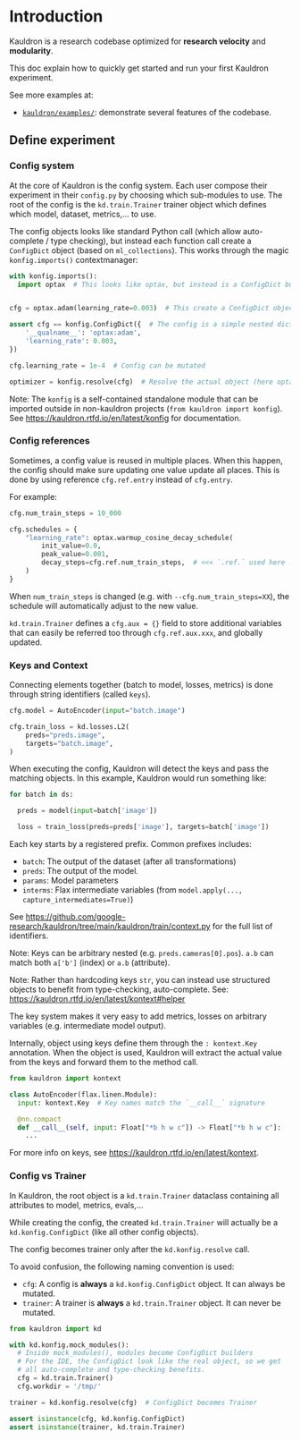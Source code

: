 # Introduction

Kauldron is a research codebase optimized for **research velocity** and
**modularity**.

This doc explain how to quickly get started and run your first Kauldron
experiment.

See more examples at:

*   [`kauldron/examples/`](https://github.com/google-research/kauldron/tree/main/examples/):
    demonstrate several features of the codebase.

## Define experiment

### Config system

At the core of Kauldron is the config system. Each user compose their experiment
in their `config.py` by choosing which sub-modules to use. The root of the
config is the `kd.train.Trainer` trainer object which defines which model,
dataset, metrics,... to use.

The config objects looks like standard Python call (which allow auto-complete /
type checking), but instead each function call create a `ConfigDict` object
(based on `ml_collections`). This works through the magic `konfig.imports()`
contextmanager:

```python
with konfig.imports():
  import optax  # This looks like optax, but instead is a ConfigDict builder


cfg = optax.adam(learning_rate=0.003)  # This create a ConfigDict object !!!

assert cfg == konfig.ConfigDict({  # The config is a simple nested dict
    '__qualname__': 'optax:adam',
    'learning_rate': 0.003,
})

cfg.learning_rate = 1e-4  # Config can be mutated

optimizer = konfig.resolve(cfg)  # Resolve the actual object (here optax.adam)
```

Note: The `konfig` is a self-contained standalone module that can be imported
outside in non-kauldron projects (`from kauldron import konfig`). See https://kauldron.rtfd.io/en/latest/konfig
for documentation.

<!--

TODO(epot): Add:

* `cfg.ref`
* Schedules & optimizers
* Detail each part of the config: dataset, evaluation, partial loading,...

-->

### Config references

Sometimes, a config value is reused in multiple places. When this happen, the
config should make sure updating one value update all places. This is done by
using reference `cfg.ref.entry` instead of `cfg.entry`.

For example:

```python
cfg.num_train_steps = 10_000

cfg.schedules = {
    "learning_rate": optax.warmup_cosine_decay_schedule(
        init_value=0.0,
        peak_value=0.001,
        decay_steps=cfg.ref.num_train_steps,  # <<< `.ref.` used here !!!!!
    )
}
```

When `num_train_steps` is changed (e.g. with `--cfg.num_train_steps=XX`), the
schedule will automatically adjust to the new value.

`kd.train.Trainer` defines a `cfg.aux = {}` field to store additional variables
that can easily be referred too through `cfg.ref.aux.xxx`, and globally updated.

### Keys and Context

Connecting elements together (batch to model, losses, metrics) is done through
string identifiers (called `keys`).

```python
cfg.model = AutoEncoder(input="batch.image")

cfg.train_loss = kd.losses.L2(
    preds="preds.image",
    targets="batch.image",
)
```

When executing the config, Kauldron will detect the keys and pass the matching
objects. In this example, Kauldron would run something like:

```python
for batch in ds:

  preds = model(input=batch['image'])

  loss = train_loss(preds=preds['image'], targets=batch['image'])
```

Each key starts by a registered prefix. Common prefixes includes:

*   `batch`: The output of the dataset (after all transformations)
*   `preds`: The output of the model.
*   `params`: Model parameters
*   `interms`: Flax intermediate variables (from `model.apply(...,
    capture_intermediates=True)`)

See https://github.com/google-research/kauldron/tree/main/kauldron/train/context.py for the full list of
identifiers.

Note: Keys can be arbitrary nested (e.g. `preds.cameras[0].pos`). `a.b` can
match both `a['b']` (index) or `a.b` (attribute).

Note: Rather than hardcoding keys `str`, you can instead use structured objects
to benefit from type-checking, auto-complete. See: https://kauldron.rtfd.io/en/latest/kontext#helper

The key system makes it very easy to add metrics, losses on arbitrary variables
(e.g. intermediate model output).

Internally, object using keys define them through the `: kontext.Key`
annotation. When the object is used, Kauldron will extract the actual value from
the keys and forward them to the method call.

```python
from kauldron import kontext

class AutoEncoder(flax.linen.Module):
  input: kontext.Key  # Key names match the `__call__` signature

  @nn.compact
  def __call__(self, input: Float["*b h w c"]) -> Float["*b h w c"]:
    ...
```

For more info on keys, see https://kauldron.rtfd.io/en/latest/kontext.

### Config vs Trainer

In Kauldron, the root object is a `kd.train.Trainer` dataclass containing all
attributes to model, metrics, evals,...

While creating the config, the created `kd.train.Trainer` will actually be a
`kd.konfig.ConfigDict` (like all other config objects).

The config becomes trainer only after the `kd.konfig.resolve` call.

To avoid confusion, the following naming convention is used:

*   `cfg`: A config is **always** a `kd.konfig.ConfigDict` object. It can always
    be mutated.
*   `trainer`: A trainer is **always** a `kd.train.Trainer` object. It can never
    be mutated.

```python
from kauldron import kd

with kd.konfig.mock_modules():
  # Inside mock_modules(), modules become ConfigDict builders
  # For the IDE, the ConfigDict look like the real object, so we get
  # all auto-complete and type-checking benefits.
  cfg = kd.train.Trainer()
  cfg.workdir = '/tmp/'

trainer = kd.konfig.resolve(cfg)  # ConfigDict becomes Trainer

assert isinstance(cfg, kd.konfig.ConfigDict)
assert isinstance(trainer, kd.train.Trainer)
```
